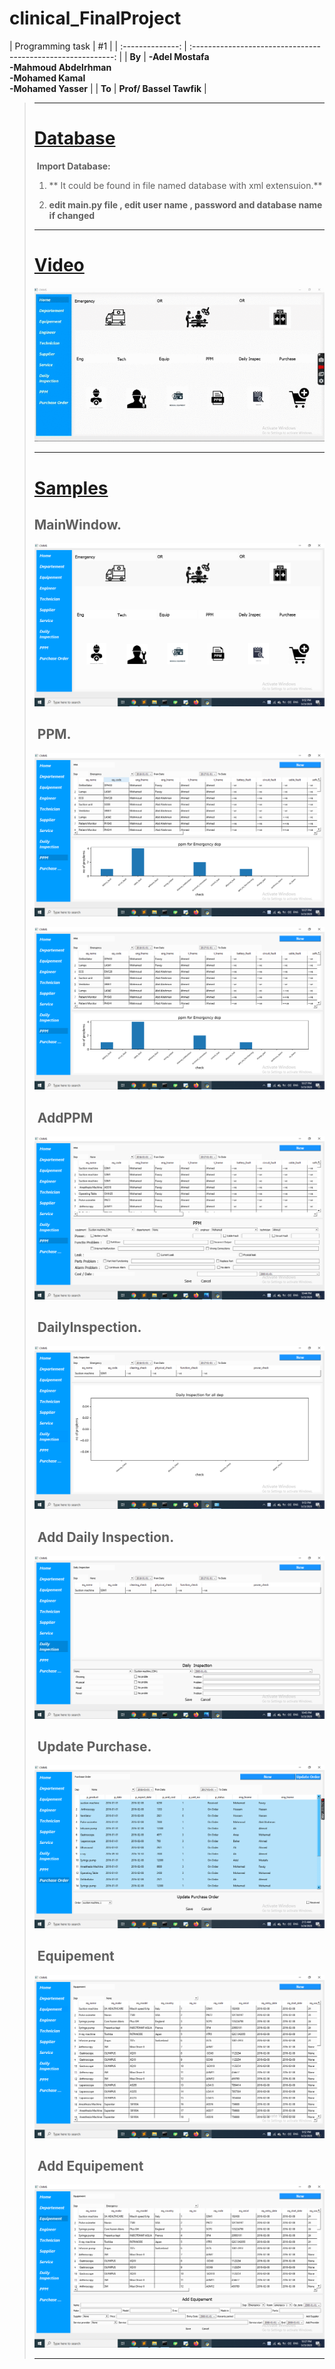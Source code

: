 # clinical_FinalProject


﻿| Programming task |                              #1                              |
| :--------------: | :----------------------------------------------------------: |
|      **By**      | **-Adel Mostafa** <br /> **-Mahmoud Abdelrhman** <br /> **-Mohamed Kamal** <br /> 
**-Mohamed Yasser** |
|      **To**      |                  **Prof/ Bassel Tawfik**                   |

> ------
>
> # [Database]()
>
> ​		**Import Database:**
>
> 1.  ** It could be found in file named database with xml extensuion.**
>
> 2.  **edit main.py file , edit user name , password and database name if changed**
>
> 
>
> ------
>
> # [Video]()
>
> ![](/imgs/video.gif)
>
> ------
>
> # [Samples]()
>
>## 		**MainWindow.** 
>
> ![](/imgs/img11.png)
>
>## ​		**PPM.**
>
> ![](/imgs/img7.png)
>
> ![](/imgs/img8.png)
>
>## ​		**AddPPM**
>
> ![](/imgs/img13.png)
>
>## ​		**DailyInspection.**
>
> ![](/imgs/img6.png)
>
>## ​		**Add Daily Inspection.**
>
> ![](/imgs/img14.png)
>
>## ​		**Update Purchase.**
>
> ![](/imgs/img15.png)
>
>## ​		**Equipement**
>
> ![](/imgs/img2.png)
>
>## ​		**Add Equipement**
>
> ![](/imgs/img9.png)
>
> ------
>
